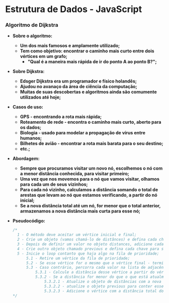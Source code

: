 # Estrutura de Dados - JavaScript



### Algoritmo de Dijkstra

- **Sobre o algoritmo:**
  - **Um dos mais famosos e amplamente utilizado;**
  - **Tem como objetivo: encontrar o caminho mais curto entre dois vértices em um grafo;**
    - **"Qual é a maneira mais rápida de ir do ponto A ao ponto B?";**
- **Sobre Dijkstra:**
  - **Edsger Dijkstra era um programador e físico holandês;**
  - **Ajudou no avanaço da área de ciência da computação;**
  - **Muitas de suas descobertas e algoritmos ainda são comumente utilizados até hoje;**
- **Casos de uso:**
  - **GPS - encontrando a rota mais rápida;**
  - **Roteamento de rede - encontra o caminho mais curto, aberto para os dados;**
  - **Biologia - usado para modelar a propagação de vírus entre humanos;**
  - **Bilhetes de avião - encontrar a rota mais barata para o seu destino;**
  - **etc.;**
- **Abordagem:**
  - **Sempre que procuramos visitar um novo nó, escolhemos o nó com a menor distância conhecida, para visitar primeiro;**
  - **Uma vez que nos movemos para o nó que vamos visitar, olhamos para cada um de seus vizinhos;**
  - **Para cada nó vizinho, calculamos a distância somando o total de arestas que levam ao nó que estamos verificando, a partir do nó inicial;**
  - **Se a nova distância total até um nó, for menor que o total anterior, armazenamos a nova distância mais curta para esse nó;**

- **Pseudocódigo:**

  ```javascript
  /*
  	1 - O método deve aceitar um vértice inicial e final;
  	2 - Crie um objeto (vamos chamá-lo de distânces) e defina cada chave para ser cada vértice na lista de adjacências com um 	  valor de infinity, exceto para o vértice inicial que deve ter um valor de 0;
  	3 - Depois de definir um valor no objeto distances, adicione cada vértice com prioridade infinity à fila de prioridade, 	exceto o vértice inicial, que deve ter prioridade 0 porque é por aí que começamos;
  	4 - Crie outro objeto chamado previous e defina cada chave para ser cada vértice na lista de adjacência com um valor 		null;
  	5 - Inicie o loop contanto que haja algo na fila de prioridade;
  		5.1 - Retire um vértice da fila de prioridade;
  		5.2 - Se esse vértice for o mesmo que o vértice final - terminamos;
  		5.3 - Caso contrário, percorra cada valor na lista de adjacência naquele vértice;
  			5.3.1 - Calcule a distância desse vértice a partir do vértice inicial;
  			5.3.2 - Se a distância for menor do que o que está atualmente armazenado em nosso objeto de distâncias;
  				5.3.2.1 - Atualize o objeto de distâncias com a nova distância inferior (a menor);
  				5.3.2.2 - atualize o objeto previous para conter esse vértice;
  				5.3.2.3 - Adicione o vértice com a distância total do nó inicial;
  */
  ```

  
